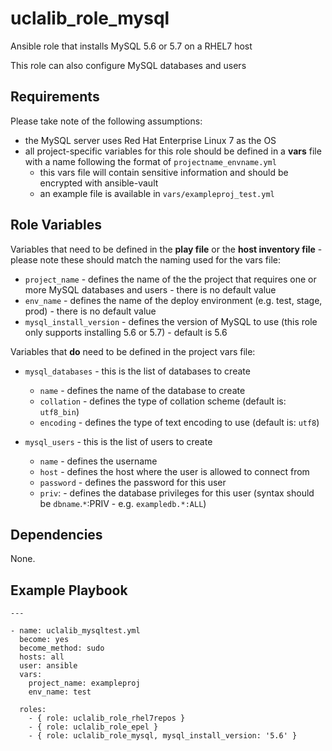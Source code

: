 uclalib_role_mysql
=========

Ansible role that installs MySQL 5.6 or 5.7 on a RHEL7 host

This role can also configure MySQL databases and users

Requirements
------------

Please take note of the following assumptions:
* the MySQL server uses Red Hat Enterprise Linux 7 as the OS
* all project-specific variables for this role should be defined in a __vars__ file with a name following the format of `projectname_envname.yml`
    * this vars file will contain sensitive information and should be encrypted with ansible-vault
    * an example file is available in `vars/exampleproj_test.yml`

Role Variables
--------------

Variables that need to be defined in the **play file** or the **host inventory file** - please note these should match the naming used for the vars file:
* `project_name` - defines the name of the the project that requires one or more MySQL databases and users - there is no default value
* `env_name` - defines the name of the deploy environment (e.g. test, stage, prod) - there is no default value
* `mysql_install_version` - defines the version of MySQL to use (this role only supports installing 5.6 or 5.7) - default is 5.6

Variables that **do** need to be defined in the project vars file:
* `mysql_databases` - this is the list of databases to create
  * `name` - defines the name of the database to create
  * `collation` - defines the type of collation scheme (default is: `utf8_bin`)
  * `encoding` - defines the type of text encoding to use (default is: `utf8`)


* `mysql_users` - this is the list of users to create
  * `name` - defines the username
  * `host` - defines the host where the user is allowed to connect from
  * `password` - defines the password for this user
  * `priv`: - defines the database privileges for this user (syntax should be `dbname`.`*`:PRIV - e.g. `exampledb.*:ALL`)

Dependencies
------------

None.

Example Playbook
----------------

```
---

- name: uclalib_mysqltest.yml
  become: yes
  become_method: sudo
  hosts: all
  user: ansible
  vars:
    project_name: exampleproj
    env_name: test

  roles:
    - { role: uclalib_role_rhel7repos }
    - { role: uclalib_role_epel }
    - { role: uclalib_role_mysql, mysql_install_version: '5.6' }
```
